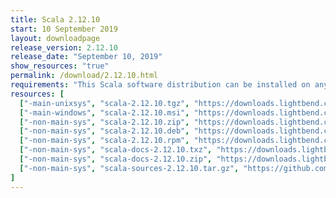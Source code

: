 ```yaml
---
title: Scala 2.12.10
start: 10 September 2019
layout: downloadpage
release_version: 2.12.10
release_date: "September 10, 2019"
show_resources: "true"
permalink: /download/2.12.10.html
requirements: "This Scala software distribution can be installed on any Unix-like or Windows system. It requires Java 8 or later, available <a href='http://www.java.com/'>here</a>."
resources: [
  ["-main-unixsys", "scala-2.12.10.tgz", "https://downloads.lightbend.com/scala/2.12.10/scala-2.12.10.tgz", "Mac OS X, Unix, Cygwin", "19.71M"],
  ["-main-windows", "scala-2.12.10.msi", "https://downloads.lightbend.com/scala/2.12.10/scala-2.12.10.msi", "Windows (msi installer)", ""],
  ["-non-main-sys", "scala-2.12.10.zip", "https://downloads.lightbend.com/scala/2.12.10/scala-2.12.10.zip", "Windows", "19.75M"],
  ["-non-main-sys", "scala-2.12.10.deb", "https://downloads.lightbend.com/scala/2.12.10/scala-2.12.10.deb", "Debian", "144.88M"],
  ["-non-main-sys", "scala-2.12.10.rpm", "https://downloads.lightbend.com/scala/2.12.10/scala-2.12.10.rpm", "RPM package", "124.52M"],
  ["-non-main-sys", "scala-docs-2.12.10.txz", "https://downloads.lightbend.com/scala/2.12.10/scala-docs-2.12.10.txz", "API docs", "53.21M"],
  ["-non-main-sys", "scala-docs-2.12.10.zip", "https://downloads.lightbend.com/scala/2.12.10/scala-docs-2.12.10.zip", "API docs", "107.63M"],
  ["-non-main-sys", "scala-sources-2.12.10.tar.gz", "https://github.com/scala/scala/archive/v2.12.10.tar.gz", "Sources", ""]
]
---
```


